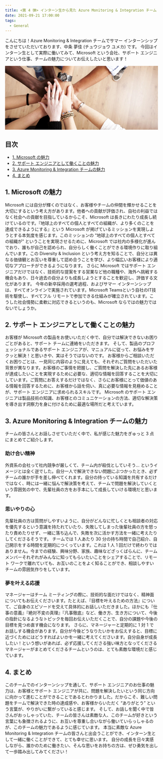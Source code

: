 ```yaml
---
title: <第 4 弾> インターン生から見た Azure Monitoring & Integration チーム
date: 2021-09-21 17:00:00
tags:
  - General
---
```


こんにちは！Azure Monitoring & Integration チームでサマー インターンシップをさせていただいております、中条 夢佳 (チュウジョウ ユメカ) です。
今回はインターン生として実際に働いてみて、Microsoft という会社、サポート エンジニアという仕事、チームの魅力についてお伝えしたいと思います！
<!-- more -->

![](./TeamIntroductionfromInternship/photo1.png)

## 目次
- [1. Microsoft の魅力](#1-Microsoft-の魅力)
- [2. サポート エンジニアとして働くことの魅力](#2-サポート-エンジニアとして働くことの魅力)
- [3. Azure Monitoring & Integration チームの魅力](#3-Azure-Monitoring-&^Integration-チームの魅力)
- [4. まとめ](#4-まとめ)

## 1. Microsoft の魅力
Microsoft には自分が輝くのではなく、お客様やチームの仲間を輝かせることを大切にするという考え方があります。他者への貢献が評価され、自社の利益ではなく社会への貢献を目指しているからこそ、Microsoft は長きにわたり成長し続けているのです。『地球上のすべての個人とすべての組織が、より多くのことを達成できるようにする』という Microsoft が掲げているミッションを実現しようとする本気度を感じます。このミッションの “地球上のすべての個人とすべての組織が” ということを実現させるために、Microsoft では社内の多様化が進んでおり、誰もが自己を認められ、自分らしく働くことができる環境作りに取り組んでいます。この Diversity & Inclusion という考え方を知ることで、自分とは異なる価値観とお互いを尊重して認め合うことを学び、より幅広いお客様により適切なアプローチができるようになります。
さらに Microsoft ではサポート エンジニアだけではなく、技術的な提案をする営業など他の職種や、海外へ挑戦する機会もあり、日々過去の自分よりも成長しようとすることを歓迎し、評価する文化があります。
今年の新卒採用の選考過程、およびサマー インターンシップは、すべてオンラインで実施されています。Microsoft Teamsという自社のIT技術を駆使し、すべてフル リモートで参加できる仕組みが確立されています。こうした社会情勢に柔軟に対応できるというのも、Microsoft ならではの魅力ではないでしょうか。

## 2. サポート エンジニアとして働くことの魅力
お客様が Microsoft の製品をお使いいただく中で、自分では解決できないお困りごとがあると、サポート チームに連絡をいただきます。
そして、製品のプロフェッショナルであるサポート エンジニアが、マニュアルに従って、お悩みをサクッと解決！と思いきや、実はそうではないのです。
お客様からご相談いただくお困りごとは、一見同じ内容のように見えても、それぞれご質問をいただいた背景が異なります。お客様のご事情を把握し、ご質問を解決した先にあるお客様が達成したいことを実現するために必要な、適切な情報を回答することを大切にしています。ご質問にお答えするだけではなく、さらにお客様にとって価値のある情報を回答するために、お客様から話を伺い、真に必要な情報を見極めることが、サポート エンジニアに求められるスキルです。
Microsoft のサポート エンジニアは製品技術の知識、お客様とのコミュニケーションの方法、適切な解決策を導き出す洞察力を身に付けるために最適な場所だと考えています。

## 3. Azure Monitoring & Integration チームの魅力
チームの皆さんとお話しさせていただく中で、私が感じた魅力をぎゅっと 3 点にまとめてご紹介します。

### 助け合い精神
外資系の会社って社内競争が厳しくて、チーム内が殺伐としていそう… というイメージとは全く逆でした。自分一人で解決できない問題にぶつかったとき、必ずチームの誰かが手を差し伸べてくれます。自分の持っている知識を共有するだけではなく、時には一緒に悩んで解決策を考えて、チームで問題を解決していくという雰囲気の中で、先輩社員の方をお手本にして成長していける環境だと思います。

### 思いやりの心
先輩社員の方は質問がしやすいように、自分がどんなに忙しくとも相談者の対応を優先するという意識を持たれていたり、失敗してしまった後輩社員の方を怒ったり責めたりせず、一緒に落ち込んで、失敗を次に活かす方法を一緒に考えたりしてくださるそうです。
チームでは 1 人あたり 30 分の持ち時間で自己紹介、自己開示をする時間を定期的につくっています。これは 1 人 1 回だけで終わりではありません。今までの経験、興味分野、家族、趣味などざっくばらんに、チーム メンバーそれぞれがみんなに知ってもらいたいことをシェアすることで、リモート ワークで離れていても、お互いのことをよく知ることができ、相談しやすいチームの雰囲気作りをしています。

### 夢を叶える応援
マネージャーはチーム ミーティングの際に、技術的な面だけではなく、精神面についてもお伝えくださいます。たとえば、『目標を叶えるための方法』について、ご自身のエピソードを交えて具体的にお話しいただきました。ほかにも『仕事の意義』『絶対不変の真理』『凡事徹底』など、働き方、生き方について、今後の指針になるようなトピックを毎回お伝えいただくことで、自分の課題や今後の目標を見つめ直す機会になります。
さらに、マネージャーと定期的に 1 対 1 でお話しする機会があります。自分が今後どうなりたいかをお伝えすると、目標に近づくためにはどうすればよいかを一緒に考えてくださいます。自分自身が成長したい！という想いがあれば、必ず応援してくださる強い味方となってくださるマネージャーがまとめてくださるチームというのは、とても素敵な環境だと感じています。


## 4. まとめ
このチームでのインターンシップを通して、サポート エンジニアのお仕事の魅力は、お客様とサポート エンジニアが共に、問題を解決したいという同じ方向に向かって進むことができることであるとわかりました。だからこそ、難しい問題をチームで解決できた時の達成感や、お客様からいただく “ありがとう” という言葉が、やりがいに繋がっていると感じます。
そして、お話しを聞く中で皆さんがおっしゃっていた、チームの皆さんは素敵な人、このチームが好きという言葉にも象徴されるように、お互いを尊重し合いながら働いていらっしゃるのが、このチームの魅力であるように感じています。
本当に素敵な Azure Monitoring & Integration チームの皆さんと出会うことができ、インターン生として一緒に働くことができて、とても幸せに思います。
自分の成長を日々実感しながら、誰かのために働きたい、そんな思いをお持ちの方は、ぜひ勇気を出して一歩踏み出してみてください！

